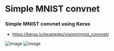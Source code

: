 # Simple MNIST convnet
### Simple MNIST convnet using Keras
- https://keras.io/examples/vision/mnist_convnet/
 
![image](https://user-images.githubusercontent.com/59448872/151628424-fb24f721-4b1d-460b-b1df-99cd14a3ad3b.png)
![image](https://user-images.githubusercontent.com/59448872/151628558-878e95a7-231a-44c1-a911-2ffdfcd0c8a3.png)
